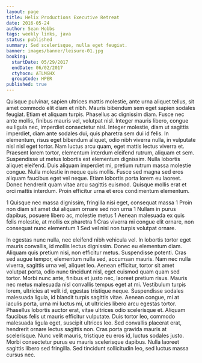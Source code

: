 ```yaml
---
layout: page
title: Helix Productions Executive Retreat
date: 2016-05-24
author: Sean Hobbs
tags: weekly links, java
status: published
summary: Sed scelerisque, nulla eget feugiat.
banner: images/banner/leisure-01.jpg
booking:
  startDate: 05/29/2017
  endDate: 06/02/2017
  ctyhocn: ATLMGHX
  groupCode: HPER
published: true
---
```

Quisque pulvinar, sapien ultrices mattis molestie, ante urna aliquet tellus, sit amet commodo elit diam et nibh. Mauris bibendum sem eget sapien sodales feugiat. Etiam et aliquam turpis. Phasellus ac dignissim diam. Fusce nec ante mollis, finibus mauris vel, volutpat nisl. Integer mauris libero, congue eu ligula nec, imperdiet consectetur nisl. Integer molestie, diam ut sagittis imperdiet, diam ante sodales dui, quis pharetra sem dui id felis.
In elementum, risus eget bibendum aliquet, odio nibh viverra nulla, in vulputate nisl nisl eget tortor. Nam luctus arcu quam, eget mattis lectus viverra et. Praesent lorem tortor, elementum interdum eleifend rutrum, aliquam et sem. Suspendisse ut metus lobortis est elementum dignissim. Nulla lobortis aliquet eleifend. Duis aliquam imperdiet mi, pretium rutrum massa molestie congue. Nulla molestie in neque quis mollis. Fusce sed magna sed eros aliquam faucibus eget vel neque. Etiam lobortis porta lorem eu laoreet. Donec hendrerit quam vitae arcu sagittis euismod. Quisque mollis erat et orci mattis interdum. Proin efficitur urna et eros condimentum elementum.

1 Quisque nec massa dignissim, fringilla nisi eget, consequat massa
1 Proin non diam sit amet dui aliquam ornare sed non urna
1 Nullam in purus dapibus, posuere libero ac, molestie metus
1 Aenean malesuada ex quis felis molestie, at mollis ex pharetra
1 Cras viverra mi congue elit ornare, non consequat nunc elementum
1 Sed vel nisl non turpis volutpat ornare.

In egestas nunc nulla, nec eleifend nibh vehicula vel. In lobortis tortor eget mauris convallis, id mollis lectus dignissim. Donec eu elementum diam. Aliquam quis pretium nisi, non efficitur metus. Suspendisse potenti. Cras sed augue tempor, elementum nulla sed, accumsan mauris. Nam nec nulla viverra, sagittis urna vel, aliquet leo. Aenean efficitur, tortor sit amet volutpat porta, odio nunc tincidunt nisl, eget euismod quam quam sed tortor. Morbi nunc ante, finibus et justo nec, laoreet pretium risus. Mauris nec metus malesuada nisl convallis tempus eget at mi. Vestibulum turpis lorem, ultricies at velit id, egestas tristique neque. Suspendisse sodales malesuada ligula, id blandit turpis sagittis vitae.
Aenean congue, mi at iaculis porta, urna mi luctus mi, ut ultricies libero arcu egestas tortor. Phasellus lobortis auctor erat, vitae ultrices odio scelerisque et. Aliquam faucibus felis ut mauris efficitur vulputate. Duis tortor leo, commodo malesuada ligula eget, suscipit ultrices leo. Sed convallis placerat erat, hendrerit ornare lectus sagittis non. Cras porta gravida mauris at scelerisque. Nunc velit mauris, tristique eu eros id, luctus sodales justo. Morbi consectetur purus eu mauris scelerisque dapibus. Nulla laoreet sagittis libero sed fringilla. Sed tincidunt sollicitudin leo, sed luctus massa cursus nec.
